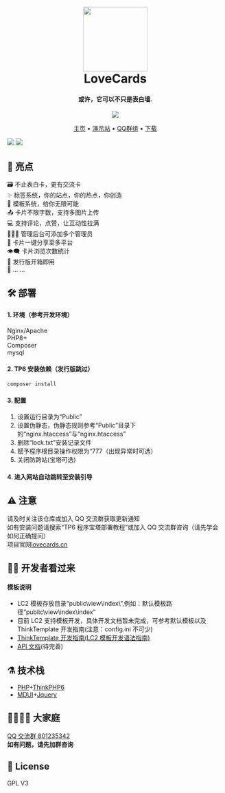 <h1 align="center">
  <br>
  <a href="https://lovecards.cn/" alt="logo" ><img src="https://i.imgloc.com/2023/05/20/Vyh7jo.png" width="150"/></a>
  <br>
  LoveCards
  <br>
</h1>
<h4 align="center">或许，它可以不只是表白墙.</h4>

<p align="center">
  <a href="https://github.com/zhiguai/LoveCards/releases">
    <img src="https://img.shields.io/github/v/release/zhiguai/LoveCards?include_prereleases&style=flat-square" />
  </a>
</p>

<p align="center">
  <a href="https://lovecards.cn">主页</a> •
  <a href="http://test123.chizg.cn">演示站</a> •
  <a href="https://jq.qq.com/?_wv=1027&k=QTRjFYyB">QQ群组</a> •
  <a href="https://github.com/zhiguai/LoveCards/releases">下载</a>
</p>

<img src="https://img1.imgtp.com/2023/05/21/G50Prq3T.png">
<img src="https://img1.imgtp.com/2023/05/21/YSPANS28.png">

## 🌟 亮点

🗃️ 不止表白卡，更有交流卡  
✨ 标签系统，你的站点，你的热点，你创造  
💙 模板系统，给你无限可能  
📤 卡片不限字数，支持多图片上传  
💻 支持评论，点赞，让互动性拉满  
👩‍👧‍👦 管理后台可添加多个管理员  
🔗 卡片一键分享至多平台  
👁️‍🗨️ 卡片浏览次数统计  
🚀 发行版开箱即用  
🌈 ... ...

## 🛠️ 部署

#### 1. 环境（参考开发环境）

Nginx/Apache  
PHP8+  
Composer  
mysql

#### 2. TP6 安装依赖（发行版跳过）

`composer install`

#### 3. 配置

1. 设置运行目录为“Public”
2. 设置伪静态，伪静态规则参考“Public”目录下的“nginx.htaccess”与“nginx.htaccess”
3. 删除“lock.txt”安装记录文件
4. 赋予程序根目录操作权限为“777（出现异常时可选）
5. 关闭防跨站(宝塔可选)

#### 4. 进入网站自动跳转至安装引导

## ⚠️ 注意

请及时关注该仓库或加入 QQ 交流群获取更新通知  
如有安装问题请搜索“TP6 程序宝塔部署教程”或加入 QQ 交流群咨询（请先学会如何正确提问）  
项目官网<a href="https://lovecards.cn">lovecards.cn</a>

## 👨‍💻 开发者看过来

#### 模板说明

-   LC2 模板存放目录“public\view\index\”,例如：默认模板路径“public\view\index\index”
-   目前 LC2 支持模板开发，具体开发文档暂未完成，可参考默认模板以及 ThinkTemplate 开发指南(注意：config.ini 不可少)
-   <a href="https://www.kancloud.cn/manual/think-template/1286403">ThinkTemplate 开发指南(LC2 模板开发语法指南)</a>
-   <a href="https://console-docs.apipost.cn/preview/ad83ecdb4f10e38b/e187796270055b7b">API 文档</a>(待完善)

## ⚗️ 技术栈

-   [PHP](https://www.php.net "PHP")+[ThinkPHP6](https://www.thinkphp.cn/ "ThinkPHP6")
-   [MDUI](https://www.mdui.org/ "MDUI")+[Jquery](https://jquery.com/ "Jquery")

## 👯‍♀️👯‍♂ 大家庭

<a href="https://jq.qq.com/?_wv=1027&k=QTRjFYyB">QQ 交流群 801235342</a>  
**如有问题，请先加群咨询**

## 📜 License
GPL V3